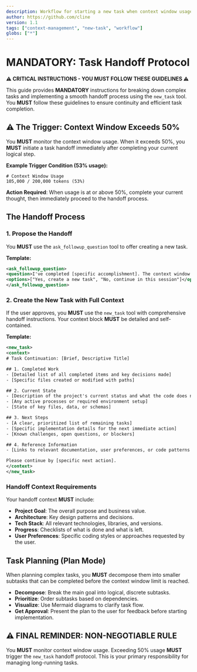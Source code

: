 ```yaml
---
description: Workflow for starting a new task when context window usage exceeds 50%.
author: https://github.com/cline
version: 1.1
tags: ["context-management", "new-task", "workflow"]
globs: ["*"]
---
```

# MANDATORY: Task Handoff Protocol

**⚠️ CRITICAL INSTRUCTIONS - YOU MUST FOLLOW THESE GUIDELINES ⚠️**

This guide provides **MANDATORY** instructions for breaking down complex tasks and implementing a smooth handoff process using the `new_task` tool. You **MUST** follow these guidelines to ensure continuity and efficient task completion.

## ⚠️ The Trigger: Context Window Exceeds 50%

You **MUST** monitor the context window usage. When it exceeds 50%, you **MUST** initiate a task handoff immediately after completing your current logical step.

**Example Trigger Condition (53% usage):**
```text
# Context Window Usage
105,000 / 200,000 tokens (53%)
```
**Action Required**: When usage is at or above 50%, complete your current thought, then immediately proceed to the handoff process.

## The Handoff Process

### 1. Propose the Handoff
You **MUST** use the `ask_followup_question` tool to offer creating a new task.

**Template:**
```xml
<ask_followup_question>
<question>I've completed [specific accomplishment]. The context window is over 50% full. Shall I create a new task to continue with [remaining work]?</question>
<options>["Yes, create a new task", "No, continue in this session"]</options>
</ask_followup_question>
```

### 2. Create the New Task with Full Context
If the user approves, you **MUST** use the `new_task` tool with comprehensive handoff instructions. Your context block **MUST** be detailed and self-contained.

**Template:**
```xml
<new_task>
<context>
# Task Continuation: [Brief, Descriptive Title]

## 1. Completed Work
- [Detailed list of all completed items and key decisions made]
- [Specific files created or modified with paths]

## 2. Current State
- [Description of the project's current status and what the code does now]
- [Any active processes or required environment setup]
- [State of key files, data, or schemas]

## 3. Next Steps
- [A clear, prioritized list of remaining tasks]
- [Specific implementation details for the next immediate action]
- [Known challenges, open questions, or blockers]

## 4. Reference Information
- [Links to relevant documentation, user preferences, or code patterns to follow]

Please continue by [specific next action].
</context>
</new_task>
```

### Handoff Context Requirements
Your handoff context **MUST** include:
- **Project Goal**: The overall purpose and business value.
- **Architecture**: Key design patterns and decisions.
- **Tech Stack**: All relevant technologies, libraries, and versions.
- **Progress**: Checklists of what is done and what is left.
- **User Preferences**: Specific coding styles or approaches requested by the user.

## Task Planning (Plan Mode)

When planning complex tasks, you **MUST** decompose them into smaller subtasks that can be completed before the context window limit is reached.
- **Decompose**: Break the main goal into logical, discrete subtasks.
- **Prioritize**: Order subtasks based on dependencies.
- **Visualize**: Use Mermaid diagrams to clarify task flow.
- **Get Approval**: Present the plan to the user for feedback before starting implementation.

## ⚠️ FINAL REMINDER: NON-NEGOTIABLE RULE

You **MUST** monitor context window usage. Exceeding 50% usage **MUST** trigger the `new_task` handoff protocol. This is your primary responsibility for managing long-running tasks.